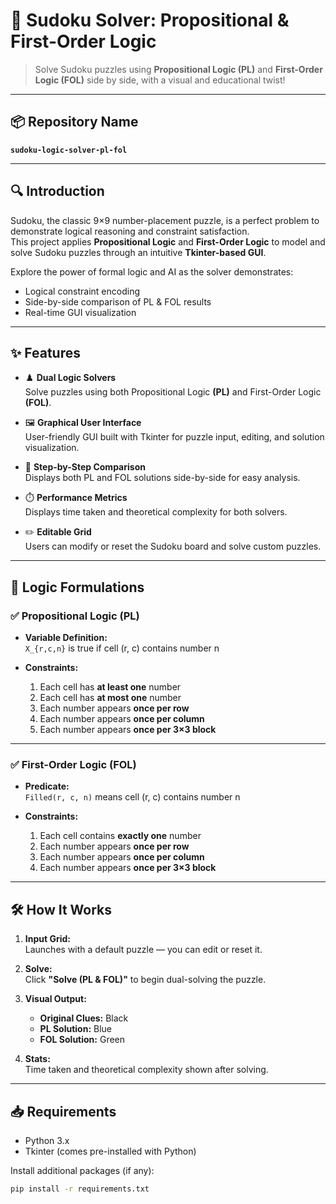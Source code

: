 # 🧠 Sudoku Solver: Propositional & First-Order Logic

> Solve Sudoku puzzles using **Propositional Logic (PL)** and **First-Order Logic (FOL)** side by side, with a visual and educational twist!

---

## 📦 Repository Name

**`sudoku-logic-solver-pl-fol`**

---

## 🔍 Introduction

Sudoku, the classic 9×9 number-placement puzzle, is a perfect problem to demonstrate logical reasoning and constraint satisfaction.  
This project applies **Propositional Logic** and **First-Order Logic** to model and solve Sudoku puzzles through an intuitive **Tkinter-based GUI**.

Explore the power of formal logic and AI as the solver demonstrates:
- Logical constraint encoding
- Side-by-side comparison of PL & FOL results
- Real-time GUI visualization

---

## ✨ Features

- ♟️ **Dual Logic Solvers**  
  Solve puzzles using both Propositional Logic **(PL)** and First-Order Logic **(FOL)**.

- 🖼️ **Graphical User Interface**  
  User-friendly GUI built with Tkinter for puzzle input, editing, and solution visualization.

- 🔎 **Step-by-Step Comparison**  
  Displays both PL and FOL solutions side-by-side for easy analysis.

- ⏱️ **Performance Metrics**  
  Displays time taken and theoretical complexity for both solvers.

- ✏️ **Editable Grid**  
  Users can modify or reset the Sudoku board and solve custom puzzles.

---

## 🧠 Logic Formulations

### ✅ Propositional Logic (PL)

- **Variable Definition:**  
  `X_{r,c,n}` is true if cell (r, c) contains number n

- **Constraints:**
  1. Each cell has **at least one** number  
  2. Each cell has **at most one** number  
  3. Each number appears **once per row**  
  4. Each number appears **once per column**  
  5. Each number appears **once per 3×3 block**

---

### ✅ First-Order Logic (FOL)

- **Predicate:**  
  `Filled(r, c, n)` means cell (r, c) contains number n

- **Constraints:**
  1. Each cell contains **exactly one** number  
  2. Each number appears **once per row**  
  3. Each number appears **once per column**  
  4. Each number appears **once per 3×3 block**

---

## 🛠️ How It Works

1. **Input Grid:**  
   Launches with a default puzzle — you can edit or reset it.

2. **Solve:**  
   Click **"Solve (PL & FOL)"** to begin dual-solving the puzzle.

3. **Visual Output:**  
   - **Original Clues:** Black  
   - **PL Solution:** Blue  
   - **FOL Solution:** Green

4. **Stats:**  
   Time taken and theoretical complexity shown after solving.

---

## 📥 Requirements

- Python 3.x  
- Tkinter (comes pre-installed with Python)

Install additional packages (if any):

```bash
pip install -r requirements.txt
